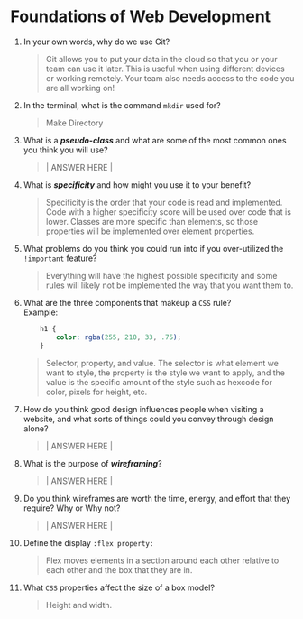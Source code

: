 # Foundations of Web Development
01. In your own words, why do we use Git?
    > Git allows you to put your data in the cloud so that you or your team can use it later. This is useful when using different devices or working remotely. Your team also needs access to the code you are all working on!

02. In the terminal, what is the command `mkdir` used for?
    > Make Directory

03. What is a ***pseudo-class*** and what are some of the most common ones you think you will use?
    > | ANSWER HERE |

04. What is ***specificity*** and how might you use it to your benefit?
    > Specificity is the order that your code is read and implemented. Code with a higher specificity score will be used over code that is lower. Classes are more specific than elements, so those properties will be implemented over element properties.

05. What problems do you think you could run into if you over-utilized the `!important` feature?
    > Everything will have the highest possible specificity and some rules will likely not be implemented the way that you want them to. 

06. What are the three components that makeup a `CSS` rule? <br> Example:

    ```css
        h1 {
            color: rgba(255, 210, 33, .75);
        }
    ```

    > Selector, property, and value. The selector is what element we want to style, the property is the style we want to apply, and the value is the specific amount of the style such as hexcode for color, pixels for height, etc.

07. How do you think good design influences people when visiting a website, and what sorts of things could you convey through design alone?
    > | ANSWER HERE |

08. What is the purpose of ***wireframing***?
    > | ANSWER HERE |

09. Do you think wireframes are worth the time, energy, and effort that they require? Why or Why not?
    > | ANSWER HERE |

10. Define the display `:flex property:`
    > Flex moves elements in a section around each other relative to each other and the box that they are in.

11. What `CSS` properties affect the size of a box model?
    > Height and width.
